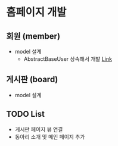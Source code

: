 # 홈페이지 개발

## 회원 (member)
- model 설계
    - AbstractBaseUser 상속해서 개발 [Link](https://docs.djangoproject.com/en/1.8/_modules/django/contrib/auth/models/)

## 게시판 (board)
- model 설계

## TODO List 
- 게시판 페이지 뷰 연결
- 동아리 소개 및 메인 페이지 추가
